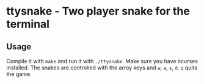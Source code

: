 # ttysnake - Two player snake for the terminal

## Usage
Compile it with ``make`` and run it with ``./ttysnake``. Make sure you have ncurses installed.
The snakes are controlled with the arroy keys and ``w``, ``a``, ``s``, ``d``. ``q`` quits the game.
